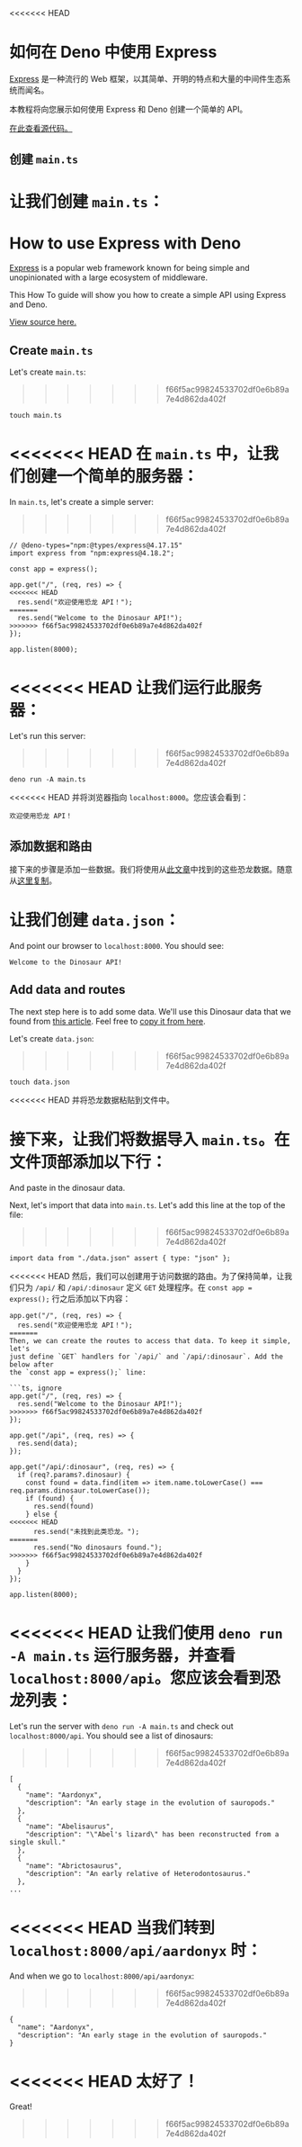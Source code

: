 <<<<<<< HEAD
# 如何在 Deno 中使用 Express

[Express](https://expressjs.com/) 是一种流行的 Web
框架，以其简单、开明的特点和大量的中间件生态系统而闻名。

本教程将向您展示如何使用 Express 和 Deno 创建一个简单的 API。

[在此查看源代码。](https://github.com/denoland/examples/tree/main/with-express)

## 创建 `main.ts`

让我们创建 `main.ts`：
=======
# How to use Express with Deno

[Express](https://expressjs.com/) is a popular web framework known for being
simple and unopinionated with a large ecosystem of middleware.

This How To guide will show you how to create a simple API using Express and
Deno.

[View source here.](https://github.com/denoland/examples/tree/main/with-express)

## Create `main.ts`

Let's create `main.ts`:
>>>>>>> f66f5ac99824533702df0e6b89a7e4d862da402f

```
touch main.ts
```

<<<<<<< HEAD
在 `main.ts` 中，让我们创建一个简单的服务器：
=======
In `main.ts`, let's create a simple server:
>>>>>>> f66f5ac99824533702df0e6b89a7e4d862da402f

```ts, ignore
// @deno-types="npm:@types/express@4.17.15"
import express from "npm:express@4.18.2";

const app = express();

app.get("/", (req, res) => {
<<<<<<< HEAD
  res.send("欢迎使用恐龙 API！");
=======
  res.send("Welcome to the Dinosaur API!");
>>>>>>> f66f5ac99824533702df0e6b89a7e4d862da402f
});

app.listen(8000);
```

<<<<<<< HEAD
让我们运行此服务器：
=======
Let's run this server:
>>>>>>> f66f5ac99824533702df0e6b89a7e4d862da402f

```
deno run -A main.ts
```

<<<<<<< HEAD
并将浏览器指向 `localhost:8000`。您应该会看到：

```
欢迎使用恐龙 API！
```

## 添加数据和路由

接下来的步骤是添加一些数据。我们将使用从[此文章](https://www.thoughtco.com/dinosaurs-a-to-z-1093748)中找到的这些恐龙数据。随意从[这里复制](https://github.com/denoland/examples/blob/main/with-express/data.json)。

让我们创建 `data.json`：
=======
And point our browser to `localhost:8000`. You should see:

```
Welcome to the Dinosaur API!
```

## Add data and routes

The next step here is to add some data. We'll use this Dinosaur data that we
found from [this article](https://www.thoughtco.com/dinosaurs-a-to-z-1093748).
Feel free to
[copy it from here](https://github.com/denoland/examples/blob/main/with-express/data.json).

Let's create `data.json`:
>>>>>>> f66f5ac99824533702df0e6b89a7e4d862da402f

```
touch data.json
```

<<<<<<< HEAD
并将恐龙数据粘贴到文件中。

接下来，让我们将数据导入 `main.ts`。在文件顶部添加以下行：
=======
And paste in the dinosaur data.

Next, let's import that data into `main.ts`. Let's add this line at the top of
the file:
>>>>>>> f66f5ac99824533702df0e6b89a7e4d862da402f

```ts, ignore
import data from "./data.json" assert { type: "json" };
```

<<<<<<< HEAD
然后，我们可以创建用于访问数据的路由。为了保持简单，让我们只为 `/api/` 和
`/api/:dinosaur` 定义 `GET` 处理程序。在 `const app = express();`
行之后添加以下内容：

```ts, ignore
app.get("/", (req, res) => {
  res.send("欢迎使用恐龙 API！");
=======
Then, we can create the routes to access that data. To keep it simple, let's
just define `GET` handlers for `/api/` and `/api/:dinosaur`. Add the below after
the `const app = express();` line:

```ts, ignore
app.get("/", (req, res) => {
  res.send("Welcome to the Dinosaur API!");
>>>>>>> f66f5ac99824533702df0e6b89a7e4d862da402f
});

app.get("/api", (req, res) => {
  res.send(data);
});

app.get("/api/:dinosaur", (req, res) => {
  if (req?.params?.dinosaur) {
    const found = data.find(item => item.name.toLowerCase() === req.params.dinosaur.toLowerCase());
    if (found) {
      res.send(found)
    } else {
<<<<<<< HEAD
      res.send("未找到此类恐龙。");
=======
      res.send("No dinosaurs found.");
>>>>>>> f66f5ac99824533702df0e6b89a7e4d862da402f
    }
  }
});

app.listen(8000);
```

<<<<<<< HEAD
让我们使用 `deno run -A main.ts` 运行服务器，并查看
`localhost:8000/api`。您应该会看到恐龙列表：
=======
Let's run the server with `deno run -A main.ts` and check out
`localhost:8000/api`. You should see a list of dinosaurs:
>>>>>>> f66f5ac99824533702df0e6b89a7e4d862da402f

```json, ignore
[
  {
    "name": "Aardonyx",
    "description": "An early stage in the evolution of sauropods."
  },
  {
    "name": "Abelisaurus",
    "description": "\"Abel's lizard\" has been reconstructed from a single skull."
  },
  {
    "name": "Abrictosaurus",
    "description": "An early relative of Heterodontosaurus."
  },
...
```

<<<<<<< HEAD
当我们转到 `localhost:8000/api/aardonyx` 时：
=======
And when we go to `localhost:8000/api/aardonyx`:
>>>>>>> f66f5ac99824533702df0e6b89a7e4d862da402f

```json, ignore
{
  "name": "Aardonyx",
  "description": "An early stage in the evolution of sauropods."
}
```

<<<<<<< HEAD
太好了！
=======
Great!
>>>>>>> f66f5ac99824533702df0e6b89a7e4d862da402f
